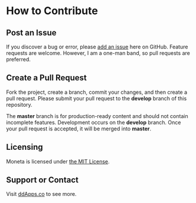 # How to Contribute

## Post an Issue

If you discover a bug or error, please [add an issue](https://github.com/duliodenis/moneta/issues) here on GitHub. Feature requests are welcome. However, I am a one-man band, so pull requests are preferred.


## Create a Pull Request

Fork the project, create a branch, commit your changes, and then create a pull request. Please submit your pull request to the **develop** branch of this repository.

The **master** branch is for production-ready content and should not contain incomplete features. Development occurs on the **develop** branch. Once your pull request is accepted, it will be merged into **master**.


## Licensing
Moneta is licensed under [the MIT License](LICENSE).

## Support or Contact
Visit [ddApps.co](http://ddapps.co) to see more.

